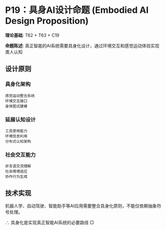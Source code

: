 # P19：具身AI设计命题 (Embodied AI Design Proposition)

**理论基础**: T62 + T63 + C19

**命题陈述**: 真正智能的AI系统需要具身化设计，通过环境交互和感觉运动体验实现类人认知

## 设计原则

### 具身化架构
```
感觉运动整合系统
环境交互接口
身体图式建模
```

### 延展认知设计
```
工具使用能力
环境信息利用
分布式认知架构
```

### 社会交互能力
```
非言语交流理解
社会情境适应
协作行为生成
```

## 技术实现

机器人学、自动驾驶、智能助手等AI应用需要整合具身化原则，不能仅依赖抽象符号处理。

∴ 具身化是实现真正智能AI系统的必要路径 □